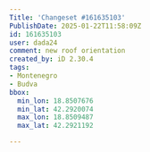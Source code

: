 ```yaml
---
Title: 'Changeset #161635103'
PublishDate: 2025-01-22T11:58:09Z
id: 161635103
user: dada24
comment: new roof orientation
created_by: iD 2.30.4
tags:
- Montenegro
- Budva
bbox:
  min_lon: 18.8507676
  min_lat: 42.2920074
  max_lon: 18.8509487
  max_lat: 42.2921192

---
```

